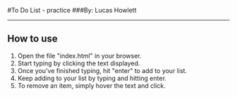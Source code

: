 #To Do List - practice
###By: Lucas Howlett

----
## How to use

1. Open the file "index.html" in your browser.
2. Start typing by clicking the text displayed.
3. Once you've finished typing, hit "enter" to add to your list.
4. Keep adding to your list by typing and hitting enter.
5. To remove an item, simply hover the text and click.
